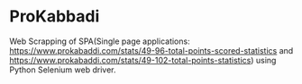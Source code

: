 # ProKabbadi
Web Scrapping of SPA(Single page applications: https://www.prokabaddi.com/stats/49-96-total-points-scored-statistics and https://www.prokabaddi.com/stats/49-102-total-points-statistics) using Python Selenium web driver.
